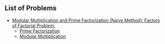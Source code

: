 ## List of Problems

- [Modular Multiplication and Prime Factorization (Naive Method): Factors of Factorial Problem.](./src/luna/atcoder/FactorsOfFactorial.java)
    - [Prime Factorization](https://cp-algorithms.com/algebra/factorization.html)
    - [Modular Multiplication](https://www.geeksforgeeks.org/how-to-avoid-overflow-in-modular-multiplication/)